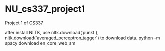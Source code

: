 # NU_cs337_project1
Project 1 of CS337

after install NLTK, use nltk.download('punkt'), nltk.download('averaged_perceptron_tagger') to download data.
python -m spacy download en_core_web_sm
